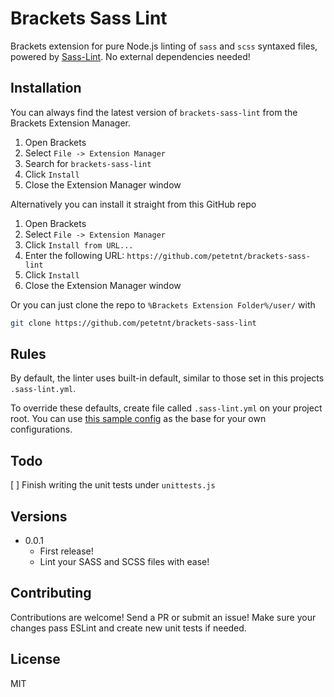 # Brackets Sass Lint

Brackets extension for pure Node.js linting of `sass` and `scss` syntaxed files, powered by [Sass-Lint](https://github.com/sasstools/sass-lint).
No external dependencies needed!

## Installation

You can always find the latest version of `brackets-sass-lint` from the Brackets Extension Manager.

1. Open Brackets
2. Select `File -> Extension Manager`
3. Search for `brackets-sass-lint`
4. Click `Install`
5. Close the Extension Manager window

Alternatively you can install it straight from this GitHub repo

1. Open Brackets
2. Select `File -> Extension Manager`
3. Click `Install from URL...`
4. Enter the following URL: `https://github.com/petetnt/brackets-sass-lint`
5. Click `Install`
6. Close the Extension Manager window

Or you can just clone the repo to `%Brackets Extension Folder%/user/` with 

``` bash
git clone https://github.com/petetnt/brackets-sass-lint
```

## Rules

By default, the linter uses built-in default, similar to those set in this projects `.sass-lint.yml`.

To override these defaults, create file called `.sass-lint.yml` on your project root. You can use [this sample config](https://github.com/sasstools/sass-lint/blob/develop/docs/sass-lint.yml) as the base for your own configurations.

## Todo

[ ] Finish writing the unit tests under `unittests.js`

## Versions

- 0.0.1
  - First release!
  - Lint your SASS and SCSS files with ease!

## Contributing

Contributions are welcome! Send a PR or submit an issue! Make sure your changes pass ESLint and create new unit tests if needed.

## License

MIT
